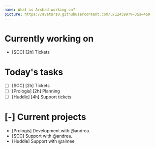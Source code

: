 ```yaml
---
name: What is Arshad working on?
picture: https://avatars0.githubusercontent.com/u/124599?v=3&s=460
---
```


# Currently working on

* [SCC] [2h] Tickets

# Today's tasks

* [ ] [SCC] [2h] Tickets
* [ ] [Prologis] [2h] Planning
* [ ] [Huddle] [4h] Support tickets

# [-] Current projects

* [Prologis] Development with @andrea.
* [SCC] Support with @andrea.
* [Huddle] Support with @aimee
